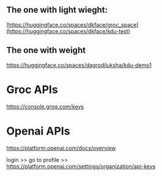 ## The one with light wieght:  

[https://huggingface.co/spaces/dkface/groc_space](https://huggingface.co/spaces/dkface/kdu-test)

## The one with weight

https://huggingface.co/spaces/dagrodiluksha/kdu-demo1

# Groc APIs
https://console.groq.com/keys

# Openai APIs

https://platform.openai.com/docs/overview

login >> go to profile >>  https://platform.openai.com/settings/organization/api-keys



